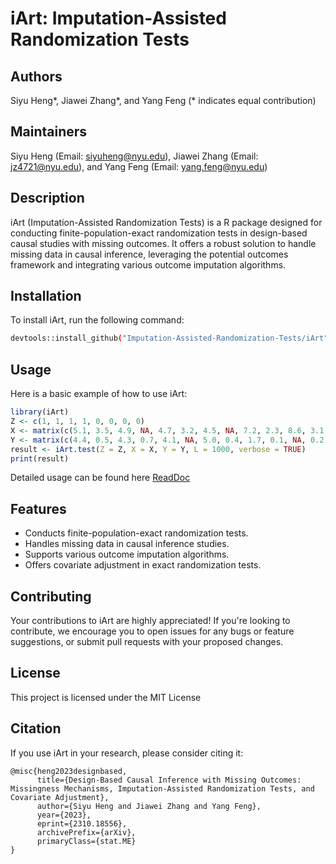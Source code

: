 # iArt: Imputation-Assisted Randomization Tests

## Authors

Siyu Heng*, Jiawei Zhang*, and Yang Feng (* indicates equal contribution)

## Maintainers

Siyu Heng (Email: siyuheng@nyu.edu), Jiawei Zhang (Email: jz4721@nyu.edu), and Yang Feng (Email: yang.feng@nyu.edu)

## Description

iArt (Imputation-Assisted Randomization Tests) is a R package designed for conducting finite-population-exact randomization tests in design-based causal studies with missing outcomes. It offers a robust solution to handle missing data in causal inference, leveraging the potential outcomes framework and integrating various outcome imputation algorithms.

## Installation

To install iArt, run the following command:

```bash
devtools::install_github("Imputation-Assisted-Randomization-Tests/iArt")
```

## Usage

Here is a basic example of how to use iArt:

```R
library(iArt)
Z <- c(1, 1, 1, 1, 0, 0, 0, 0)
X <- matrix(c(5.1, 3.5, 4.9, NA, 4.7, 3.2, 4.5, NA, 7.2, 2.3, 8.6, 3.1, 6.0, 3.6, 8.4, 3.9), ncol = 2)
Y <- matrix(c(4.4, 0.5, 4.3, 0.7, 4.1, NA, 5.0, 0.4, 1.7, 0.1, NA, 0.2, 1.4, NA, 1.7, 0.4), ncol = 2)
result <- iArt.test(Z = Z, X = X, Y = Y, L = 1000, verbose = TRUE)
print(result)
```

Detailed usage can be found here [ReadDoc](https://i-art.readthedocs.io/en/latest/)

## Features

- Conducts finite-population-exact randomization tests.
- Handles missing data in causal inference studies.
- Supports various outcome imputation algorithms.
- Offers covariate adjustment in exact randomization tests.


## Contributing

Your contributions to iArt are highly appreciated! If you're looking to contribute, we encourage you to open issues for any bugs or feature suggestions, or submit pull requests with your proposed changes. 


## License
This project is licensed under the MIT License

## Citation
If you use iArt in your research, please consider citing it:

```code
@misc{heng2023designbased,
      title={Design-Based Causal Inference with Missing Outcomes: Missingness Mechanisms, Imputation-Assisted Randomization Tests, and Covariate Adjustment}, 
      author={Siyu Heng and Jiawei Zhang and Yang Feng},
      year={2023},
      eprint={2310.18556},
      archivePrefix={arXiv},
      primaryClass={stat.ME}
}
```
